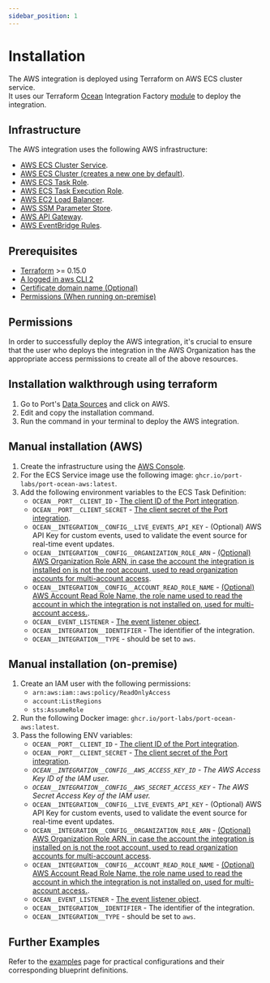 ```yaml
---
sidebar_position: 1
---
```


# Installation

The AWS integration is deployed using Terraform on AWS ECS cluster service.  
It uses our Terraform [Ocean](https://ocean.getport.io) Integration Factory [module](https://registry.terraform.io/modules/port-labs/integration-factory/ocean/latest) to deploy the integration.

## Infrastructure

The AWS integration uses the following AWS infrastructure:

- [AWS ECS Cluster Service](https://docs.aws.amazon.com/AmazonECS/latest/developerguide/ecs_services.html).
- [AWS ECS Cluster (creates a new one by default)](https://docs.aws.amazon.com/AmazonECS/latest/developerguide/clusters.html).
- [AWS ECS Task Role](https://docs.aws.amazon.com/AmazonECS/latest/developerguide/task-iam-roles.html).
- [AWS ECS Task Execution Role](https://docs.aws.amazon.com/AmazonECS/latest/developerguide/task_execution_IAM_role.html).
- [AWS EC2 Load Balancer](https://aws.amazon.com/elasticloadbalancing).
- [AWS SSM Parameter Store](https://docs.aws.amazon.com/systems-manager/latest/userguide/systems-manager-parameter-store.html).
- [AWS API Gateway](https://aws.amazon.com/api-gateway).
- [AWS EventBridge Rules](https://docs.aws.amazon.com/eventbridge/latest/userguide/eb-rules.html).

## Prerequisites

- [Terraform](https://www.terraform.io/downloads.html) >= 0.15.0
- [A logged in aws CLI 2](https://aws.amazon.com/cli/)
- [Certificate domain name (Optional)](https://docs.aws.amazon.com/acm/latest/userguide/gs-acm-request-public.html)
- [Permissions (When running on-premise)](#permissions)

## Permissions

In order to successfully deploy the AWS integration, it's crucial to ensure that the user who deploys the integration in the AWS Organization has the appropriate access permissions to create all of the above resources.

## Installation walkthrough using terraform

1. Go to Port's [Data Sources](https://app.getport.io/settings/data-sources?section=EXPORTERS) and click on AWS.
2. Edit and copy the installation command.
3. Run the command in your terminal to deploy the AWS integration.

## Manual installation (AWS)

1. Create the infrastructure using the [AWS Console](https://aws.amazon.com/console/).
2. For the ECS Service image use the following image: `ghcr.io/port-labs/port-ocean-aws:latest`.
3. Add the following environment variables to the ECS Task Definition:
   - `OCEAN__PORT__CLIENT_ID` - [The client ID of the Port integration](https://docs.getport.io/configuration-methods/#:~:text=To%20get%20your%20Port%20API,API).
   - `OCEAN__PORT__CLIENT_SECRET` - [The client secret of the Port integration](https://docs.getport.io/configuration-methods/#:~:text=To%20get%20your%20Port%20API,API).
   - `OCEAN__INTEGRATION__CONFIG__LIVE_EVENTS_API_KEY` - (Optional) AWS API Key for custom events, used to validate the event source for real-time event updates.
   - `OCEAN__INTEGRATION__CONFIG__ORGANIZATION_ROLE_ARN` - [(Optional) AWS Organization Role ARN, in case the account the integration is installed on is not the root account, used to read organization accounts for multi-account access](https://docs.aws.amazon.com/organizations/latest/userguide/orgs_introduction.html).
   - `OCEAN__INTEGRATION__CONFIG__ACCOUNT_READ_ROLE_NAME` - [(Optional) AWS Account Read Role Name, the role name used to read the account in which the integration is not installed on, used for multi-account access.](https://docs.aws.amazon.com/IAM/latest/UserGuide/id_roles.html).
   - `OCEAN__EVENT_LISTENER` - [The event listener object](https://ocean.getport.io/framework/features/event-listener/).
   - `OCEAN__INTEGRATION__IDENTIFIER` - The identifier of the integration.
   - `OCEAN__INTEGRATION__TYPE` - should be set to `aws`.

## Manual installation (on-premise)

1. Create an IAM user with the following permissions:
   - `arn:aws:iam::aws:policy/ReadOnlyAccess`
   - `account:ListRegions`
   - `sts:AssumeRole`
2. Run the following Docker image: `ghcr.io/port-labs/port-ocean-aws:latest`.
3. Pass the following ENV variables:
   - `OCEAN__PORT__CLIENT_ID` - [The client ID of the Port integration](https://docs.getport.io/configuration-methods/#:~:text=To%20get%20your%20Port%20API,API).
   - `OCEAN__PORT__CLIENT_SECRET` - [The client secret of the Port integration](https://docs.getport.io/configuration-methods/#:~:text=To%20get%20your%20Port%20API,API).
   - _`OCEAN__INTEGRATION__CONFIG__AWS_ACCESS_KEY_ID` - The AWS Access Key ID of the IAM user._
   - _`OCEAN__INTEGRATION__CONFIG__AWS_SECRET_ACCESS_KEY` - The AWS Secret Access Key of the IAM user._
   - `OCEAN__INTEGRATION__CONFIG__LIVE_EVENTS_API_KEY` - (Optional) AWS API Key for custom events, used to validate the event source for real-time event updates.
   - `OCEAN__INTEGRATION__CONFIG__ORGANIZATION_ROLE_ARN` - [(Optional) AWS Organization Role ARN, in case the account the integration is installed on is not the root account, used to read organization accounts for multi-account access](https://docs.aws.amazon.com/organizations/latest/userguide/orgs_introduction.html).
   - `OCEAN__INTEGRATION__CONFIG__ACCOUNT_READ_ROLE_NAME` - [(Optional) AWS Account Read Role Name, the role name used to read the account in which the integration is not installed on, used for multi-account access.](https://docs.aws.amazon.com/IAM/latest/UserGuide/id_roles.html).
   - `OCEAN__EVENT_LISTENER` - [The event listener object](https://ocean.getport.io/framework/features/event-listener/).
   - `OCEAN__INTEGRATION__IDENTIFIER` - The identifier of the integration.
   - `OCEAN__INTEGRATION__TYPE` - should be set to `aws`.

## Further Examples

Refer to the [examples](/build-your-software-catalog/sync-data-to-catalog/cloud-providers/aws/examples/) page for practical configurations and their corresponding blueprint definitions.
